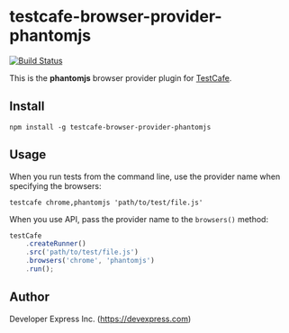 # testcafe-browser-provider-phantomjs
[![Build Status](https://travis-ci.org/DevExpress/testcafe-browser-provider-phantomjs.svg)](https://travis-ci.org/DevExpress/testcafe-browser-provider-phantomjs)

This is the **phantomjs** browser provider plugin for [TestCafe](http://devexpress.github.io/testcafe).

## Install

```
npm install -g testcafe-browser-provider-phantomjs
```

## Usage

When you run tests from the command line, use the provider name when specifying the browsers:

```
testcafe chrome,phantomjs 'path/to/test/file.js'
```


When you use API, pass the provider name to the `browsers()` method:

```js
testCafe
    .createRunner()
    .src('path/to/test/file.js')
    .browsers('chrome', 'phantomjs')
    .run();
```

## Author
Developer Express Inc. (https://devexpress.com)
